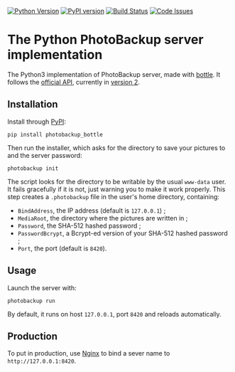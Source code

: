 [![Python Version](https://img.shields.io/badge/Python-3-brightgreen.svg?style=plastic)](http://python.org)
[![PyPI version](https://badge.fury.io/py/photobackup-bottle.svg)](https://badge.fury.io/py/photobackup-bottle)
[![Build Status](https://travis-ci.org/PhotoBackup/server-bottle.svg?branch=master)](https://travis-ci.org/PhotoBackup/server-bottle)
[![Code Issues](https://www.quantifiedcode.com/api/v1/project/0066628ce3954e079603dfeafdf5b077/badge.svg)](https://www.quantifiedcode.com/app/project/0066628ce3954e079603dfeafdf5b077)

#  The Python PhotoBackup server implementation 

The Python3 implementation of PhotoBackup server, made with
[bottle](http://bottlepy.org/). It follows the
[official API](https://github.com/PhotoBackup/api/blob/master/api.raml), currently in [version 2](https://github.com/PhotoBackup/api/releases/tag/v2).

## Installation

Install through [PyPI](https://pypi.python.org/pypi):

    pip install photobackup_bottle

Then run the installer, which asks for the directory to save your pictures to
and the server password:

    photobackup init

The script looks for the directory to be writable by the usual `www-data` user.
It fails gracefully if it is not, just warning you to make it work properly.
This step creates a `.photobackup` file in the user's home directory,
containing:

* `BindAddress`, the IP address (default is `127.0.0.1`) ;
* `MediaRoot`, the directory where the pictures are written in ;
* `Password`, the SHA-512 hashed password ;
* `PasswordBcrypt`, a Bcrypt-ed version of your SHA-512 hashed password ;
* `Port`, the port (default is `8420`).

## Usage

Launch the server with:

    photobackup run

By default, it runs on host `127.0.0.1`, port `8420` and reloads automatically.

## Production

To put in production, use [Nginx](http://nginx.org/) to bind a sever name to `http://127.0.0.1:8420`.
